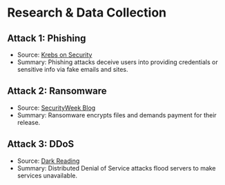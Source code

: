 # Research & Data Collection

## Attack 1: Phishing
- Source: [Krebs on Security](https://krebsonsecurity.com/)
- Summary: Phishing attacks deceive users into providing credentials or sensitive info via fake emails and sites.

## Attack 2: Ransomware
- Source: [SecurityWeek Blog](https://www.securityweek.com/)
- Summary: Ransomware encrypts files and demands payment for their release.

## Attack 3: DDoS
- Source: [Dark Reading](https://www.darkreading.com/)
- Summary: Distributed Denial of Service attacks flood servers to make services unavailable.
